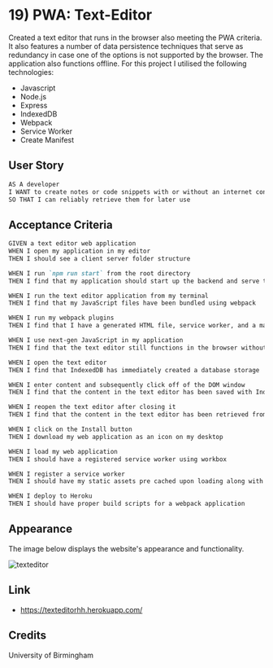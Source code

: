 # 19) PWA: Text-Editor
Created a text editor that runs in the browser also meeting the PWA criteria. It also features a number of data persistence techniques that serve as redundancy in case one of the options is not supported by the browser. The application also functions offline. For this project I utilised the following technologies:
* Javascript
* Node.js
* Express
* IndexedDB
* Webpack
* Service Worker
* Create Manifest

## User Story

```md
AS A developer
I WANT to create notes or code snippets with or without an internet connection
SO THAT I can reliably retrieve them for later use
```

## Acceptance Criteria

```md
GIVEN a text editor web application
WHEN I open my application in my editor
THEN I should see a client server folder structure

WHEN I run `npm run start` from the root directory
THEN I find that my application should start up the backend and serve the client

WHEN I run the text editor application from my terminal
THEN I find that my JavaScript files have been bundled using webpack

WHEN I run my webpack plugins
THEN I find that I have a generated HTML file, service worker, and a manifest file

WHEN I use next-gen JavaScript in my application
THEN I find that the text editor still functions in the browser without errors

WHEN I open the text editor
THEN I find that IndexedDB has immediately created a database storage

WHEN I enter content and subsequently click off of the DOM window
THEN I find that the content in the text editor has been saved with IndexedDB

WHEN I reopen the text editor after closing it
THEN I find that the content in the text editor has been retrieved from our IndexedDB

WHEN I click on the Install button
THEN I download my web application as an icon on my desktop

WHEN I load my web application
THEN I should have a registered service worker using workbox

WHEN I register a service worker
THEN I should have my static assets pre cached upon loading along with subsequent pages and static assets

WHEN I deploy to Heroku
THEN I should have proper build scripts for a webpack application
```
## Appearance
The image below displays the website's appearance and functionality.

![texteditor](https://user-images.githubusercontent.com/95111780/178164125-d67b924a-f78b-41ba-9f26-72a8eddde326.PNG)

## Link
* https://texteditorhh.herokuapp.com/

## Credits
University of Birmingham


